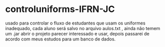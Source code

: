 # controluniforms-IFRN-JC

usado para controlar o fluxo de estudantes que usam os uniformes inadequado, cada aluno será salvo no arquivo aulos.txt , ainda não temem um .jar abrir o projeto parecer interessado e usar, depois passarei de acordo com meus estudos para um banco de dados.
